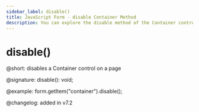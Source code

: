 ```yaml
---
sidebar_label: disable()
title: JavaScript Form - disable Container Method 
description: You can explore the disable method of the Container control of Form in the documentation of the DHTMLX JavaScript UI library. Browse developer guides and API reference, try out code examples and live demos, and download a free 30-day evaluation version of DHTMLX Suite 7.
---
```


# disable()

@short: disables a Container control on a page

@signature: disable(): void;

@example: form.getItem("container").disable();

@changelog: added in v7.2
